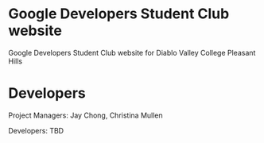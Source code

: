 # Google Developers Student Club website

Google Developers Student Club website for Diablo Valley College Pleasant Hills

# Developers

Project Managers: Jay Chong, Christina Mullen

Developers: TBD
